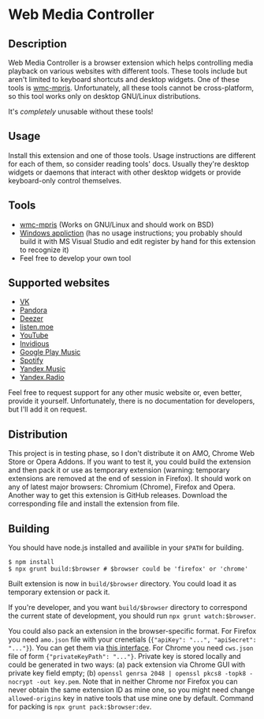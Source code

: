 # Web Media Controller

## Description

Web Media Controller is a browser extension which helps controlling media playback
on various websites with different tools. These tools include but aren't limited to
keyboard shortcuts and desktop widgets. One of these tools is
[wmc-mpris](https://github.com/f1u77y/wmc-mpris). Unfortunately, all these tools
cannot be cross-platform, so this tool works only on desktop GNU/Linux distributions.

It's *completely* unusable without these tools!

## Usage
Install this extension and one of those tools. Usage instructions are different for each
of them, so consider reading tools' docs. Usually they're desktop widgets or daemons that interact with
other desktop widgets or provide keyboard-only control themselves.

## Tools
- [wmc-mpris](https://github.com/f1u77y/wmc-mpris) (Works on GNU/Linux and should work on BSD)
- [Windows appliction](https://github.com/Rubikoid/DesktopPlayer) (has no usage instructions; you probably should build it with MS Visual Studio and edit register by hand for this extension to recognize it)
- Feel free to develop your own tool

## Supported websites
- [VK](https://vk.com)
- [Pandora](https://www.pandora.com/)
- [Deezer](https://deezer.com)
- [listen.moe](https://listen.moe/)
- [YouTube](https://youtube.com)
- [Invidious](https://invidio.us)
- [Google Play Music](https://play.google.com/music)
- [Spotify](https://www.spotify.com/)
- [Yandex.Music](https://music.yandex.ru)
- [Yandex.Radio](https://radio.yandex.ru)

Feel free to request support for any other music website or, even better, provide it yourself.
Unfortunately, there is no documentation for developers, but I'll add it on request.

## Distribution

This project is in testing phase, so I don't distribute it on AMO, Chrome Web Store or
Opera Addons. If you want to test it, you could build the extension and then pack it or
use as temporary extension (warning: temporary extensions are removed at the end of
session in Firefox). It should work on any of latest major browsers: Chromium (Chrome),
Firefox and Opera. Another way to get this extension is GitHub releases. Download the
corresponding file and install the extension from file.

## Building

You should have node.js installed and availible in your `$PATH` for building.

    $ npm install
    $ npx grunt build:$browser # $browser could be 'firefox' or 'chrome'

Built extension is now in `build/$browser` directory. You could load it as temporary extension
or pack it.

If you're developer, and you want `build/$browser` directory to correspond the current state of
development, you should run `npx grunt watch:$browser`.

You could also pack an extension in the browser-specific format. For Firefox you need `amo.json`
file with your crenetials (`{"apiKey": "...", "apiSecret": "..."}`). You can get them via
[this interface](https://addons.mozilla.org/en-US/developers/addon/api/key/). For Chrome you need
`cws.json` file of form `{"privateKeyPath": "..."}`. Private key is stored locally and could be
generated in two ways: (a) pack extension via Chrome GUI with private key field empty; (b)
`openssl genrsa 2048 | openssl pkcs8 -topk8 -nocrypt -out key.pem`. Note that in neither Chrome
nor Firefox you can never obtain the same extension ID as mine one, so you might need change
`allowed-origins` key in native tools that use mine one by default.
Command for packing is `npx grunt pack:$browser:dev`.
